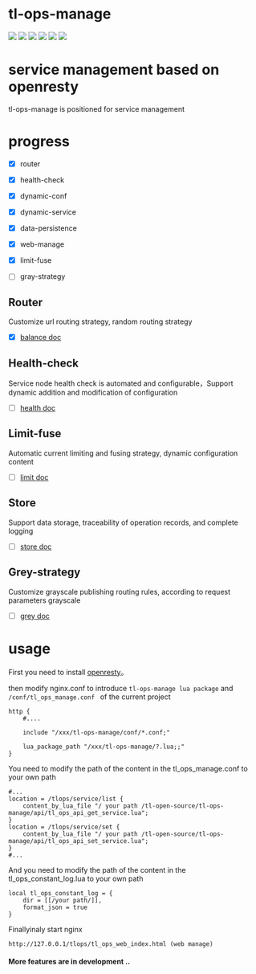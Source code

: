 # tl-ops-manage

[![](https://img.shields.io/badge/base-openresty-blue)](https://openresty.org/cn/)
[![](https://img.shields.io/badge/dynamic%20conf-support-green)](https://github.com/iamtsm/tl-ops-manage)
[![](https://img.shields.io/badge/webmanage-support-green)](https://github.com/iamtsm/tl-ops-manage)
[![](https://img.shields.io/badge/healthcheck-support-green)](https://github.com/iamtsm/tl-ops-manage/blob/main/doc/tl-ops-health.md)
[![](https://img.shields.io/badge/balance-support-green)](https://github.com/iamtsm/tl-ops-manage/blob/main/doc/tl-ops-balance.md)
[![](https://img.shields.io/badge/limitfuse-support-green)](https://github.com/iamtsm/tl-ops-manage/blob/main/doc/tl-ops-balance.md)

# service management based on openresty

tl-ops-manage is positioned for service management


# progress

- [x] router
- [x] health-check
- [x] dynamic-conf
- [x] dynamic-service
- [x] data-persistence
- [x] web-manage
- [x] limit-fuse
- [ ] gray-strategy


## Router

Customize url routing strategy, random routing strategy

- [x] [balance doc](doc/tl-ops-balance.md)

## Health-check

Service node health check is automated and configurable，Support dynamic addition and modification of configuration

- [ ] [health doc](doc/tl-ops-health.md)


## Limit-fuse

Automatic current limiting and fusing strategy, dynamic configuration content

- [ ] [limit doc](doc/tl-ops-limit.md)

## Store

Support data storage, traceability of operation records, and complete logging

- [ ] [store doc](doc/tl-ops-store.md)

## Grey-strategy

Customize grayscale publishing routing rules, according to request parameters grayscale

- [ ] [grey doc](doc/tl-ops-grey.md)


# usage

First you need to install [openresty](https://openresty.org/cn/installation.html)。

then modify nginx.conf to introduce `tl-ops-manage lua package` and `/conf/tl_ops_manage.conf ` of the current project


    http {
        #....

        include "/xxx/tl-ops-manage/conf/*.conf;"

        lua_package_path "/xxx/tl-ops-manage/?.lua;;"
    }

You need to modify the path of the content in the tl_ops_manage.conf to your own path

    #...
    location = /tlops/service/list {
		content_by_lua_file "/ your path /tl-open-source/tl-ops-manage/api/tl_ops_api_get_service.lua";
	}
	location = /tlops/service/set {
		content_by_lua_file "/ your path /tl-open-source/tl-ops-manage/api/tl_ops_api_set_service.lua";
	}
    #...

And you need to modify the path of the content in the tl_ops_constant_log.lua to your own path

    local tl_ops_constant_log = {
        dir = [[/your path/]],
        format_json = true
    }

Finallyinaly start nginx

    http://127.0.0.1/tlops/tl_ops_web_index.html (web manage)



#### More features are in development ..